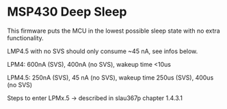 # MSP430 Deep Sleep

This firmware puts the MCU in the lowest possible sleep state with no extra functionality.

LMP4.5 with no SVS should only consume ~45 nA, see infos below.

LPM4: 600nA (SVS), 400nA (no SVS), wakeup time <10us

LPM4.5: 250nA (SVS), 45 nA (no SVS), wakeup time 250us (SVS), 400us (no SVS)

Steps to enter LPMx.5 -> described in slau367p chapter 1.4.3.1

